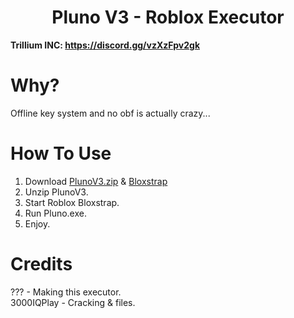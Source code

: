 <h1 align="center">Pluno V3 - Roblox Executor</h1>

**Trillium INC: https://discord.gg/vzXzFpv2gk**

# Why?

Offline key system and no obf is actually crazy...

# How To Use
1. Download [PlunoV3.zip](https://github.com/WalmartSolutions/PlunoV3/raw/refs/heads/main/PlunoV3.zip) & [Bloxstrap](https://github.com/bloxstraplabs/bloxstrap)
2. Unzip PlunoV3.
3. Start Roblox Bloxstrap.
4. Run Pluno.exe.
6. Enjoy.

# Credits
??? - Making this executor. </br>
3000IQPlay - Cracking & files. </br>
